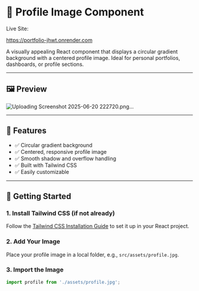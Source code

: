 # 🔵 Profile Image Component

Live Site:

https://portfolio-jhwt.onrender.com

A visually appealing React component that displays a circular gradient background with a centered profile image. Ideal for personal portfolios, dashboards, or profile sections.

---

## 🖼️ Preview

![Uploading Screenshot 2025-06-20 222720.png…]()


---

## 📌 Features

- ✅ Circular gradient background
- ✅ Centered, responsive profile image
- ✅ Smooth shadow and overflow handling
- ✅ Built with Tailwind CSS
- ✅ Easily customizable

---

## 🚀 Getting Started

### 1. Install Tailwind CSS (if not already)

Follow the [Tailwind CSS Installation Guide](https://tailwindcss.com/docs/installation) to set it up in your React project.

### 2. Add Your Image

Place your profile image in a local folder, e.g., `src/assets/profile.jpg`.

### 3. Import the Image

```jsx
import profile from './assets/profile.jpg';
